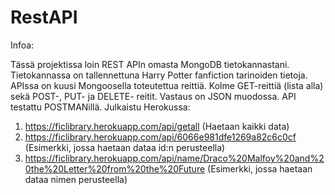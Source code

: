 # RestAPI

Infoa:

Tässä projektissa loin REST APIn omasta MongoDB tietokannastani. Tietokannassa on tallennettuna Harry Potter fanfiction tarinoiden tietoja.
APIssa on kuusi Mongoosella toteutettua reittiä. Kolme GET-reittiä (lista alla) sekä POST-, PUT- ja DELETE- reitit.
Vastaus on JSON muodossa.
API testattu POSTMANillä.
Julkaistu Herokussa:
1. https://ficlibrary.herokuapp.com/api/getall (Haetaan kaikki data)
2. https://ficlibrary.herokuapp.com/api/6066e981dfe1269a82c6c0cf (Esimerkki, jossa haetaan dataa id:n perusteella)
3. https://ficlibrary.herokuapp.com/api/name/Draco%20Malfoy%20and%20the%20Letter%20from%20the%20Future (Esimerkki, jossa haetaan dataa nimen perusteella)

